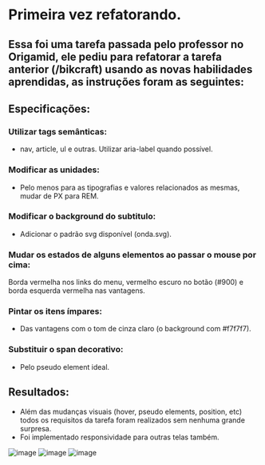 # Primeira vez refatorando.
## Essa foi uma tarefa passada pelo professor no Origamid, ele pediu para refatorar a tarefa anterior (/bikcraft) usando as novas habilidades aprendidas, as instruções foram as seguintes:
## Especificações:
### Utilizar tags semânticas:
- nav, article, ul e outras. Utilizar aria-label quando possível.
### Modificar as unidades:
- Pelo menos para as tipografias e valores relacionados as mesmas, mudar de PX para REM.
### Modificar o background do subtitulo:
- Adicionar o padrão svg disponível (onda.svg).
### Mudar os estados de alguns elementos ao passar o mouse por cima:
Borda vermelha nos links do menu, vermelho escuro no botão (#900) e borda esquerda vermelha nas vantagens.
### Pintar os itens ímpares:
- Das vantagens com o tom de cinza claro (o background com #f7f7f7).
### Substituir o span decorativo:
- Pelo pseudo element ideal.

## Resultados:
- Além das mudanças visuais (hover, pseudo elements, position, etc) todos os requisitos da tarefa foram realizados sem nenhuma grande surpresa.
- Foi implementado responsividade para outras telas também.

![image](https://user-images.githubusercontent.com/101304648/159192087-6a59c853-c12f-4a66-a984-ce6373176c2d.png)
![image](https://user-images.githubusercontent.com/101304648/159192113-020feb70-da23-4c7c-b7dc-925f3d717046.png)
![image](https://user-images.githubusercontent.com/101304648/159192129-8fdbe5c2-f985-4461-862f-1269c32f2277.png)

